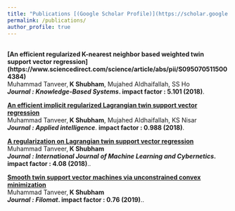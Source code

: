 ```yaml
---
title: "Publications [(Google Scholar Profile)](https://scholar.google.com/citations?user=JBb0tXMAAAAJ&hl=en)"
permalink: /publications/
author_profile: true
---
```

<br>
<b>[An efficient regularized K-nearest neighbor based weighted twin support vector regression](https://www.sciencedirect.com/science/article/abs/pii/S0950705115004384)</b> <br> 
Muhammad Tanveer,<b> K Shubham</b>, Mujahed Aldhaifallah, SS Ho<br>
<b> <i>Journal : Knowledge-Based Systems</i>.  impact factor : 5.101 (2018)</b>.

<b>[An efficient implicit regularized Lagrangian twin support vector regression](https://link.springer.com/article/10.1007/s10489-015-0728-0)</b> <br> 
Muhammad Tanveer,<b> K Shubham</b>, Mujahed Aldhaifallah, KS Nisar<br>
<b><i>Journal : Applied intelligence</i></b>. <b> impact factor : 0.988 (2018)</b>.

<b>[A regularization on Lagrangian twin support vector regression](https://link.springer.com/article/10.1007/s13042-015-0361-6)</b> <br> 
Muhammad Tanveer,<b> K Shubham</b><br>
<b><i>Journal : International Journal of Machine Learning and Cybernetics</i>. impact factor : 4.08 (2018)</b>..

<b>[Smooth twin support vector machines via unconstrained convex minimization](https://www.jstor.org/preview-page/10.2307/26194958)</b> <br> 
Muhammad Tanveer,<b> K Shubham</b><br>
<b><i>Journal : Filomat</i>. impact factor : 0.76 (2019)</b>..
